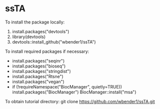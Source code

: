 # ssTA

To install the package locally:
1. install.packages("devtools")
2. library(devtools)
3. devtools::install_github("wbender1/ssTA")

To install required packages if necessary:
- install.packages("seqinr")
- install.packages("bioseq")
- install.packages("stringdist")
- install.packages("Rtsne")
- install.packages("vegan")
- if (!requireNamespace("BiocManager", quietly=TRUE))
  install.packages("BiocManager")
  BiocManager::install("msa")

To obtain tutorial directory:
git clone https://github.com/wbender1/ssTA.git
